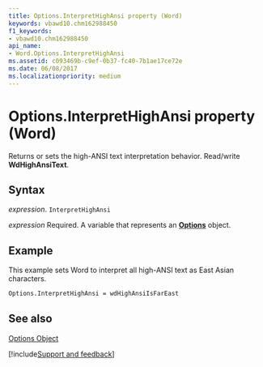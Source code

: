 ```yaml
---
title: Options.InterpretHighAnsi property (Word)
keywords: vbawd10.chm162988450
f1_keywords:
- vbawd10.chm162988450
api_name:
- Word.Options.InterpretHighAnsi
ms.assetid: c093469b-c9ef-0b37-fc40-7b1ae17ce72e
ms.date: 06/08/2017
ms.localizationpriority: medium
---
```



# Options.InterpretHighAnsi property (Word)

Returns or sets the high-ANSI text interpretation behavior. Read/write **WdHighAnsiText**.


## Syntax

_expression_. `InterpretHighAnsi`

_expression_ Required. A variable that represents an **[Options](Word.Options.md)** object.


## Example

This example sets Word to interpret all high-ANSI text as East Asian characters.


```vb
Options.InterpretHighAnsi = wdHighAnsiIsFarEast
```


## See also


[Options Object](Word.Options.md)

[!include[Support and feedback](~/includes/feedback-boilerplate.md)]